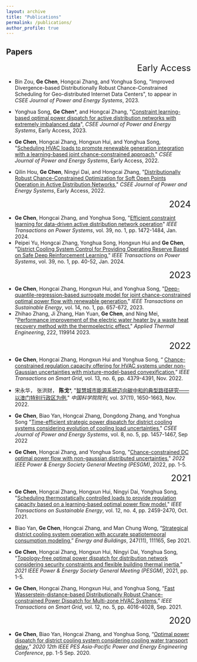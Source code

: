 ```yaml
---
layout: archive
title: "Publications"
permalink: /publications/
author_profile: true
---
```


## Papers

<p align="right"><font size="5">Early Access</font></p>

- Bin Zou, **Ge Chen**, Hongcai Zhang, and Yonghua Song, "Improved Divergence-based Distributionally Robust Chance-Constrained Scheduling for Geo-distributed Internet Data Centers", to appear in  *CSEE Journal of Power and Energy Systems*, 2023. 

- Yonghua Song, **Ge Chen**\*, and Hongcai Zhang, "[Constraint learning-based optimal power dispatch for active distribution networks with extremely imbalanced data](https://ieeexplore.ieee.org/abstract/document/10375977)", *CSEE Journal of Power and Energy Systems*, Early Access, 2023. 
- **Ge Chen**, Hongcai Zhang, Hongxun Hui, and Yonghua Song, "[Scheduling HVAC loads to promote renewable generation integration with a learning-based joint chance-constrained approach](https://ieeexplore.ieee.org/abstract/document/10058886)," *CSEE Journal of Power and Energy Systems*, Early Access, 2022.
- Qilin Hou, **Ge Chen**, Ningyi Dai, and Hongcai Zhang, "[Distributionally Robust Chance-Constrained Optimization for Soft Open Points Operation in Active Distribution Networks](https://ieeexplore.ieee.org/document/9862539)," *CSEE Journal of Power and Energy Systems*, Early Access, 2022.

<p align="right"><font size="5">2024</font></p> 

- **Ge Chen**, Hongcai Zhang, and Yonghua Song, "[Efficient constraint learning for data-driven active distribution network operation](https://ieeexplore.ieee.org/abstract/document/10058008)" *IEEE Transactions on Power Systems*, vol. 39, no. 1, pp. 1472-1484, Jan. 2024. 
- Peipei Yu, Hongcai Zhang, Yonghua Song, Hongxun Hui and **Ge Chen**, "[District Cooling System Control for Providing Operating Reserve Based on Safe Deep Reinforcement Learning](https://ieeexplore.ieee.org/document/10019581)," *IEEE Transactions on Power Systems*, vol. 39, no. 1, pp. 40-52, Jan. 2024. 


<p align="right"><font size="5">2023</font></p> 

- **Ge Chen**, Hongcai Zhang, Hongxun Hui, and Yonghua Song, "[Deep-quantile-regression-based surrogate model for joint chance-constrained optimal power flow with renewable generation](https://ieeexplore.ieee.org/document/9956906)," *IEEE Transactions on Sustainable Energy*, vol. 14, no. 1, pp. 657-672, 2023. 
- Zhihao Zhang, Ji Zhang, Han Yuan, **Ge Chen**, and Ning Mei, "[Performance improvement of the electric water heater by a waste heat recovery method with the thermoelectric effect](https://www.sciencedirect.com/science/article/abs/pii/S1359431122018440)," *Applied Thermal Engineering*, 222, 119914 2023. 

<p align="right"><font size="5">2022</font></p>

- **Ge Chen**, Hongcai Zhang, Hongxun Hui and Yonghua Song, “ [Chance-constrained regulation capacity offering for HVAC systems under non-Gaussian uncertainties with mixture-model-based convexification](https://ieeexplore.ieee.org/document/9794334),” *IEEE Transactions on Smart Grid*, vol. 13, no. 6, pp. 4379-4391, Nov. 2022.

- 宋永华， 张洪财， **陈戈**\*, "[智慧城市能源系统迈向碳中和的典型路径研究——以澳门特别行政区为例](http://old2022.bulletin.cas.cn/publish_article/2022/11/20221117.htm)," *中国科学院院刊*, vol. 37(11), 1650-1663, Nov. 2022.

- **Ge Chen**, Biao Yan, Hongcai Zhang, Dongdong Zhang, and Yonghua Song "[Time-efficient strategic power dispatch for district cooling systems considering evolution of cooling load uncertainties](https://ieeexplore.ieee.org/abstract/document/9535415/)," *CSEE Journal of Power and Energy Systems*, vol. 8, no. 5, pp. 1457-1467, Sep 2022

- **Ge Chen**, Hongcai Zhang, and Yonghua Song, "[Chance-constrained DC optimal power flow with non-gaussian distributed uncertainties](https://ieeexplore.ieee.org/abstract/document/9916658)," *2022 IEEE Power & Energy Society General Meeting (PESGM)*, 2022, pp. 1-5. 

  <p align="right"><font size="5">2021</font></p>

- **Ge Chen**, Hongcai Zhang, Hongxun Hui, Ningyi Dai, Yonghua Song, "[Scheduling thermostatically controlled loads to provide regulation capacity based on a learning-based optimal power flow model](https://ieeexplore.ieee.org/abstract/document/9502573)," *IEEE Transactions on Sustainable Energy*, vol. 12, no. 4, pp. 2459-2470, Oct. 2021.

- Biao Yan, **Ge Chen**, Hongcai Zhang, and Man Chung Wong, “[Strategical district cooling system operation with accurate spatiotemporal consumption modeling](https://www.sciencedirect.com/science/article/abs/pii/S0378778821004497),” *Energy and Buildings*, 247(11), 111165, Sep 2021. 

- **Ge Chen**, Hongcai Zhang, Hongxun Hui, Ningyi Dai, Yonghua Song, "[Topology-free optimal power dispatch for distribution network considering security constraints and flexible building thermal inertia](https://ieeexplore.ieee.org/abstract/document/9638204)," *2021 IEEE Power & Energy Society General Meeting (PESGM)*, 2021, pp. 1-5.

- **Ge Chen**, Hongcai Zhang, Hongxun Hui, and Yonghua Song, “[Fast Wasserstein-distance-based Distributionally Robust Chance-constrained Power Dispatch for Multi-zone HVAC Systems](https://ieeexplore.ieee.org/document/9417102),” *IEEE Transactions on Smart Grid*,  vol. 12, no. 5, pp. 4016-4028, Sep. 2021. 

<p align="right"><font size="5">2020</font></p>

- **Ge Chen**, Biao Yan, Hongcai Zhang, and Yonghua Song, “[Optimal power dispatch for district cooling system considering cooling water transport delay](https://ieeexplore.ieee.org/document/8743401),” *2020 12th IEEE PES Asia-Pacific Power and Energy Engineering Conference*, pp. 1-5 Sep. 2020. 






